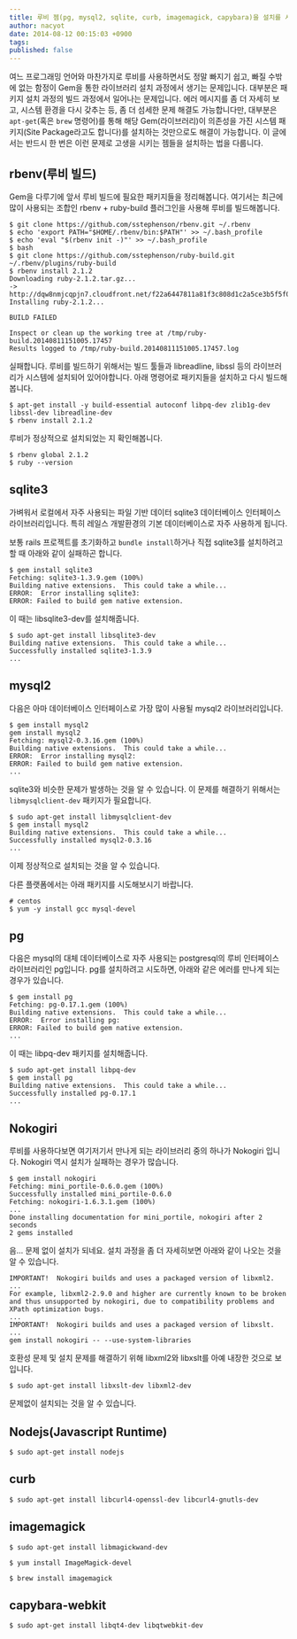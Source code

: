 ```yaml
---
title: 루비 젬(pg, mysql2, sqlite, curb, imagemagick, capybara)을 설치를 시스템 패키지(Site Package)
author: nacyot
date: 2014-08-12 00:15:03 +0900
tags: 
published: false
---
```


여느 프로그래밍 언어와 마찬가지로 루비를 사용하면서도 정말 빠지기 쉽고, 빠질 수밖에 없는 함정이 Gem을 통한 라이브러리 설치 과정에서 생기는 문제입니다. 대부분은 패키지 설치 과정의 빌드 과정에서 일어나는 문제입니다. 에러 메시지를 좀 더 자세히 보고, 시스템 환경을 다시 갖추는 등, 좀 더 섬세한 문제 해결도 가능합니다만, 대부분은 `apt-get`(혹은 `brew` 명령어)를 통해 해당 Gem(라이브러리)이 의존성을 가진 시스템 패키지(Site Package라고도 합니다)를 설치하는 것만으로도 해결이 가능합니다. 이 글에서는 반드시 한 번은 이런 문제로 고생을 시키는 젬들을 설치하는 법을 다룹니다.

## rbenv(루비 빌드)

Gem을 다루기에 앞서 루비 빌드에 필요한 패키지들을 정리해봅니다. 여기서는 최근에 많이 사용되는 조합인 rbenv + ruby-build 플러그인을 사용해 루비를 빌드해봅니다.

```
$ git clone https://github.com/sstephenson/rbenv.git ~/.rbenv
$ echo 'export PATH="$HOME/.rbenv/bin:$PATH"' >> ~/.bash_profile
$ echo 'eval "$(rbenv init -)"' >> ~/.bash_profile
$ bash
$ git clone https://github.com/sstephenson/ruby-build.git ~/.rbenv/plugins/ruby-build
$ rbenv install 2.1.2
Downloading ruby-2.1.2.tar.gz...
-> http://dqw8nmjcqpjn7.cloudfront.net/f22a6447811a81f3c808d1c2a5ce3b5f5f0955c68c9a749182feb425589e6635
Installing ruby-2.1.2...

BUILD FAILED

Inspect or clean up the working tree at /tmp/ruby-build.20140811151005.17457
Results logged to /tmp/ruby-build.20140811151005.17457.log
```

실패합니다. 루비를 빌드하기 위해서는 빌드 툴들과 libreadline, libssl 등의 라이브러리가 시스템에 설치되어 있어야합니다. 아래 명령어로 패키지들을 설치하고 다시 빌드해봅니다.

```
$ apt-get install -y build-essential autoconf libpq-dev zlib1g-dev libssl-dev libreadline-dev
$ rbenv install 2.1.2

```

루비가 정상적으로 설치되었는 지 확인해봅니다.

```
$ rbenv global 2.1.2
$ ruby --version
```


## sqlite3

가벼워서 로컬에서 자주 사용되는 파일 기반 데이터 sqlite3 데이터베이스 인터페이스 라이브러리입니다. 특히 레일스 개발환경의 기본 데이터베이스로 자주 사용하게 됩니다.

보통 rails 프로젝트를 초기화하고 `bundle install`하거나 직접 sqlite3를 설치하려고 할 때 아래와 같이 실패하곤 합니다.

```
$ gem install sqlite3
Fetching: sqlite3-1.3.9.gem (100%)
Building native extensions.  This could take a while...
ERROR:  Error installing sqlite3:
ERROR: Failed to build gem native extension.
```

이 때는 libsqlite3-dev를 설치해줍니다.

```
$ sudo apt-get install libsqlite3-dev
Building native extensions.  This could take a while...
Successfully installed sqlite3-1.3.9
...
```


## mysql2

다음은 아마 데이터베이스 인터페이스로 가장 많이 사용될 mysql2 라이브러리입니다.

```
$ gem install mysql2
gem install mysql2
Fetching: mysql2-0.3.16.gem (100%)
Building native extensions.  This could take a while...
ERROR:  Error installing mysql2:
ERROR: Failed to build gem native extension.
...
```

sqlite3와 비슷한 문제가 발생하는 것을 알 수 있습니다. 이 문제를 해결하기 위해서는 `libmysqlclient-dev` 패키지가 필요합니다.

```
$ sudo apt-get install libmysqlclient-dev
$ gem install mysql2
Building native extensions.  This could take a while...
Successfully installed mysql2-0.3.16
...
```

이제 정상적으로 설치되는 것을 알 수 있습니다.

다른 플랫폼에서는 아래 패키지를 시도해보시기 바랍니다.

```
# centos
$ yum -y install gcc mysql-devel
```

## pg

다음은 mysql의 대체 데이터베이스로 자주 사용되는 postgresql의 루비 인터페이스 라이브러리인 pg입니다. pg를 설치하려고 시도하면, 아래와 같은 에러를 만나게 되는 경우가 있습니다.

```
$ gem install pg
Fetching: pg-0.17.1.gem (100%)
Building native extensions.  This could take a while...
ERROR:  Error installing pg:
ERROR: Failed to build gem native extension.
...
```

이 때는 libpq-dev 패키지를 설치해줍니다.

```
$ sudo apt-get install libpq-dev
$ gem install pg
Building native extensions.  This could take a while...
Successfully installed pg-0.17.1
...
```

## Nokogiri

루비를 사용하다보면 여기저기서 만나게 되는 라이브러리 중의 하나가 Nokogiri 입니다. Nokogiri 역시 설치가 실패하는 경우가 많습니다.

```
$ gem install nokogiri
Fetching: mini_portile-0.6.0.gem (100%)
Successfully installed mini_portile-0.6.0
Fetching: nokogiri-1.6.3.1.gem (100%)
...
Done installing documentation for mini_portile, nokogiri after 2 seconds
2 gems installed
```

음... 문제 없이 설치가 되네요. 설치 과정을 좀 더 자세히보면 아래와 같이 나오는 것을 알 수 있습니다.

```
IMPORTANT!  Nokogiri builds and uses a packaged version of libxml2.
...
For example, libxml2-2.9.0 and higher are currently known to be broken
and thus unsupported by nokogiri, due to compatibility problems and
XPath optimization bugs.
...
IMPORTANT!  Nokogiri builds and uses a packaged version of libxslt.
...
gem install nokogiri -- --use-system-libraries
```

호환성 문제 및 설치 문제를 해결하기 위해 libxml2와 libxslt를 아예 내장한 것으로 보입니다.

```
$ sudo apt-get install libxslt-dev libxml2-dev
```


문제없이 설치되는 것을 알 수 있습니다.

## Nodejs(Javascript Runtime)

```
$ sudo apt-get install nodejs
```



## curb

```
$ sudo apt-get install libcurl4-openssl-dev libcurl4-gnutls-dev
```

## imagemagick

```
$ sudo apt-get install libmagickwand-dev
```

```
$ yum install ImageMagick-devel
```

```
$ brew install imagemagick
```

## capybara-webkit

```
$ sudo apt-get install libqt4-dev libqtwebkit-dev
```

